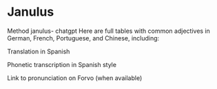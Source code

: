 # Janulus
Method janulus- chatgpt
Here are full tables with common adjectives in German, French, Portuguese, and Chinese, including:

Translation in Spanish

Phonetic transcription in Spanish style

Link to pronunciation on Forvo (when available)
